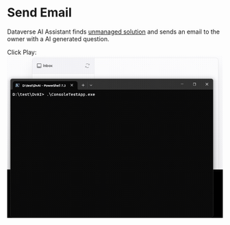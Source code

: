 # Send Email

Dataverse AI Assistant finds [unmanaged solution](https://learn.microsoft.com/en-us/power-platform/alm/solution-concepts-alm#managed-and-unmanaged-solutions) 
and sends an email to the owner with a AI generated question.

Click Play:
![Send Email](assets/images/SendEmail.gif)
